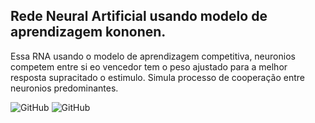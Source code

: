 ## Rede Neural Artificial usando modelo de aprendizagem kononen.



Essa RNA usando o modelo de aprendizagem competitiva, neuronios competem entre si eo vencedor tem o peso ajustado para a melhor resposta supracitado o estimulo. Simula processo de cooperação entre neuronios predominantes.


![GitHub](https://img.shields.io/badge/C-gcc-blue)
![GitHub](https://img.shields.io/badge/licence-GPL%203.0-GREE)



